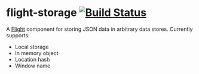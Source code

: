 # flight-storage [![Build Status](https://secure.travis-ci.org/cameronhunter/flight-storage.png)](http://travis-ci.org/cameronhunter/flight-storage)

A [Flight](https://github.com/twitter/flight) component for storing JSON data in arbitrary data stores. Currently supports:

* Local storage
* In memory object
* Location hash
* Window name